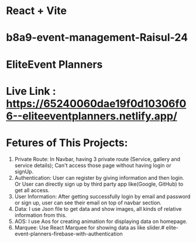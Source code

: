 # React + Vite
# b8a9-event-management-Raisul-24
# EliteEvent Planners


# Live Link : https://65240060dae19f0d10306f06--eliteeventplanners.netlify.app/

# Fetures of This Projects:
1. Private Route:
In Navbar, having 3 private route (Service, gallery and service details); Can't access those page without having login or signUp.
2. Authentication:
User can register by giving information and then login. Or User can directly sign up by third party app like(Google, GitHub) to get all access.
3. User Information:
After getting successfully login by email and password or sign up, user can see their email on top of navbar section.
4. Data:
I use Json file to get data and show images, all kinds of relative information from this.
5. AOS:
I use Aos for creating animation for displaying data on homepage.
6. Marquee:
Use React Marquee for showing data as like slider.# elite-event-planners-firebase-with-authentication
